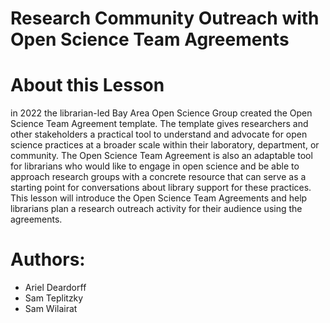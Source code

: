 # Research Community Outreach with Open Science Team Agreements

# About this Lesson

in 2022 the librarian-led Bay Area Open Science Group created the Open Science Team Agreement template. The template gives researchers and other stakeholders a practical tool to understand and advocate for open science practices at a broader scale within their laboratory, department, or community. The Open Science Team Agreement is also an adaptable tool for librarians who would like to engage in open science and be able to approach research groups with a concrete resource that can serve as a starting point for conversations about library support for these practices. This lesson will introduce the Open Science Team Agreements and help librarians plan a research outreach activity for their audience using the agreements.

# Authors:

-   Ariel Deardorff
-   Sam Teplitzky
-   Sam Wilairat
